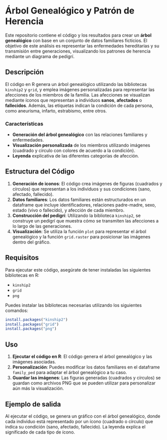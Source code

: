 # Árbol Genealógico y Patrón de Herencia

Este repositorio contiene el código y los resultados para crear un **árbol genealógico** con base en un conjunto de datos familiares ficticios. El objetivo de este análisis es representar las enfermedades hereditarias y su transmisión entre generaciones, visualizando los patrones de herencia mediante un diagrama de pedigrí.

## Descripción

El código en R genera un árbol genealógico utilizando las bibliotecas `kinship2` y `grid`, y emplea imágenes personalizadas para representar las afecciones de los miembros de la familia. Las afecciones se visualizan mediante íconos que representan a individuos **sanos**, **afectados** o **fallecidos**. Además, las etiquetas indican la condición de cada persona, como aneurisma, infarto, estrabismo, entre otros.

### Características

- **Generación del árbol genealógico** con las relaciones familiares y enfermedades.
- **Visualización personalizada** de los miembros utilizando imágenes (cuadrado y círculo con colores de acuerdo a la condición).
- **Leyenda** explicativa de las diferentes categorías de afección.

## Estructura del Código

1. **Generación de iconos**: El código crea imágenes de figuras (cuadrados y círculos) que representan a los individuos y sus condiciones (sano, afectado, fallecido).
2. **Datos familiares**: Los datos familiares están estructurados en un dataframe que incluye identificadores, relaciones padre-madre, sexo, estado (vivo o fallecido), y afección de cada miembro.
3. **Construcción del pedigrí**: Utilizando la biblioteca `kinship2`, se construye un pedigrí que muestra cómo se transmiten las afecciones a lo largo de las generaciones.
4. **Visualización**: Se utiliza la función `plot` para representar el árbol genealógico y la función `grid.raster` para posicionar las imágenes dentro del gráfico.

## Requisitos

Para ejecutar este código, asegúrate de tener instaladas las siguientes bibliotecas en R:

- `kinship2`
- `grid`
- `png`

Puedes instalar las bibliotecas necesarias utilizando los siguientes comandos:

```r
install.packages("kinship2")
install.packages("grid")
install.packages("png")
```

## Uso

1. **Ejecutar el código en R**: El código genera el árbol genealógico y las imágenes asociadas.
2. **Personalización**: Puedes modificar los datos familiares en el dataframe `family_ped` para adaptar el árbol genealógico a tu caso.
3. **Guardar las imágenes**: Las figuras generadas (cuadrados y círculos) se guardan como archivos PNG que se pueden utilizar para personalizar aún más la visualización.

## Ejemplo de salida

Al ejecutar el código, se genera un gráfico con el árbol genealógico, donde cada individuo está representado por un ícono (cuadrado o círculo) que indica su condición (sano, afectado, fallecido). La leyenda explica el significado de cada tipo de ícono.
